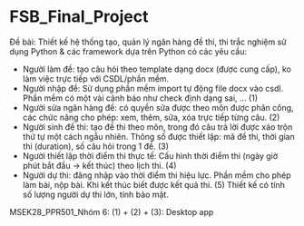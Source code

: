 # FSB_Final_Project
Đề bài:
Thiết kế hệ thống tạo, quản lý ngân hàng đề thi, thi
trắc nghiệm sử dụng Python & các framework dựa trên
Python có các yêu cầu:
- Người làm đề: tạo câu hỏi theo template dạng docx
(được cung cấp), ko làm việc trực tiếp với
CSDL/phần mềm.
- Người nhập đề: Sử dụng phần mềm import tự động file
docx vào csdl. Phần mềm có một vài cảnh báo như
check định dạng sai, ... (1)
- Người sửa ngân hàng đề: có quyền sửa được theo môn
được phân công, các chức năng cho phép: xem, thêm,
sửa, xóa trực tiếp từng câu. (2)
- Người sinh đề thi: tạo đề thi theo môn, trong đó
câu trả lời được xáo trộn thứ tự một cách ngẫu
nhiên. Thông số được thiết lập: mã đề thi, thời
gian thi (duration), số câu hỏi trong 1 đề. (3)
- Người thiết lập thời điểm thi thực tế: Cấu hình
thời điểm thi (ngày giờ phút bắt đầu -> kết thúc)
theo lịch thi. (4)
- Người dự thi: đăng nhập vào thời điểm thi hiệu lực.
Phần mềm cho phép làm bài, nộp bài. Khi kết thúc
biết được kết quả thi. (5)
Thiết kế có tính số lượng người dự thi lớn, tính bảo
mật.

MSEK28_PPR501_Nhóm 6: (1) + (2) + (3): Desktop app

